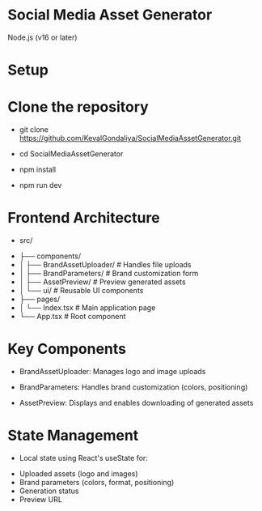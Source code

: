 # Social Media Asset Generator
Node.js (v16 or later)

# Setup
# Clone the repository
- git clone https://github.com/KevalGondaliya/SocialMediaAssetGenerator.git
- cd SocialMediaAssetGenerator

- npm install
- npm run dev

# Frontend Architecture
* src/
- ├── components/
- │   ├── BrandAssetUploader/   # Handles file uploads
- │   ├── BrandParameters/      # Brand customization form
- │   ├── AssetPreview/         # Preview generated assets
- │   └── ui/                   # Reusable UI components
- ├── pages/
- │   └── Index.tsx            # Main application page
- └── App.tsx                  # Root component

# Key Components

* BrandAssetUploader: Manages logo and image uploads

* BrandParameters: Handles brand customization (colors, positioning)

* AssetPreview: Displays and enables downloading of generated assets

# State Management

* Local state using React's useState for:
- Uploaded assets (logo and images)
- Brand parameters (colors, format, positioning)
- Generation status
- Preview URL